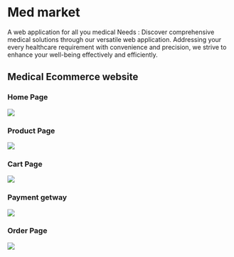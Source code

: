 <h1>Med market</h1>


<div> <p> A web application for all you medical Needs : Discover comprehensive medical solutions through our versatile web application. Addressing your every healthcare requirement with convenience and precision, we strive to enhance your well-being effectively and efficiently.</p></div>
<div>
<h2> Medical Ecommerce website </h2>

<div> <h3> Home Page </h3> 
  
  <img src="https://shashi310.github.io/buyFromUsApi/medhome.png"/>
 </div>

<div> <h3>Product Page </h3> 
  
  <img src="https://shashi310.github.io/buyFromUsApi/medproduct.png"/>
  </div>

  
  <div> <h3> Cart Page </h3> 
  
  <img src="https://shashi310.github.io/buyFromUsApi/medcart.png"/>
  </div>
  
  <div> <h3> Payment getway </h3> 
  
  <img src="https://shashi310.github.io/buyFromUsApi/medpayment.png"/>
  </div>

 <div> <h3> Order Page </h3> 
  
  <img src="https://shashi310.github.io/buyFromUsApi/medorders.png"/>
  </div>
</div>